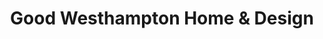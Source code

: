 ---
title: "Good Westhampton Home & Design"
url: /westhampton-beach/good-westhampton-home-und-design/
shop: Dorfladen
---